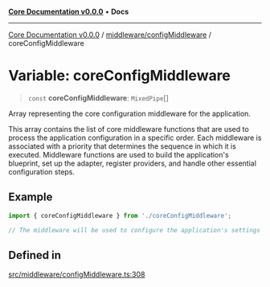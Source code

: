 [**Core Documentation v0.0.0**](../../../README.md) • **Docs**

***

[Core Documentation v0.0.0](../../../modules.md) / [middleware/configMiddleware](../README.md) / coreConfigMiddleware

# Variable: coreConfigMiddleware

> `const` **coreConfigMiddleware**: `MixedPipe`[]

Array representing the core configuration middleware for the application.

This array contains the list of core middleware functions that are used to process the application
configuration in a specific order. Each middleware is associated with a priority that determines
the sequence in which it is executed. Middleware functions are used to build the application's blueprint,
set up the adapter, register providers, and handle other essential configuration steps.

## Example

```typescript
import { coreConfigMiddleware } from './coreConfigMiddleware';

// The middleware will be used to configure the application's settings before it starts.
```

## Defined in

[src/middleware/configMiddleware.ts:308](https://github.com/stonemjs/core/blob/65be5a9387baf469de681455799e33a2688aa3c9/src/middleware/configMiddleware.ts#L308)
